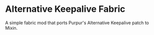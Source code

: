 # Alternative Keepalive Fabric
 A simple fabric mod that ports Purpur's Alternative Keepalive patch to Mixin. 
